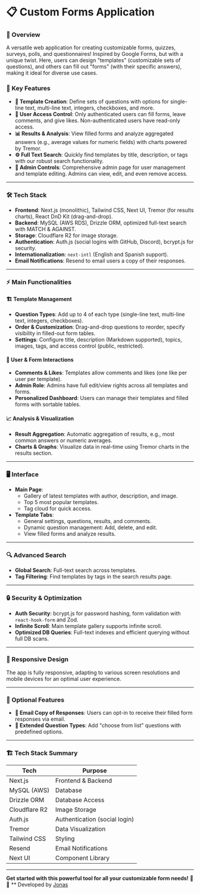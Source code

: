 # 📋 Custom Forms Application

### 🌟 Overview
A versatile web application for creating customizable forms, quizzes, surveys, polls, and questionnaires! Inspired by Google Forms, but with a unique twist. Here, users can design "templates" (customizable sets of questions), and others can fill out "forms" (with their specific answers), making it ideal for diverse use cases.

### 🎯 Key Features
- **📝 Template Creation**: Define sets of questions with options for single-line text, multi-line text, integers, checkboxes, and more.
- **🔐 User Access Control**: Only authenticated users can fill forms, leave comments, and give likes. Non-authenticated users have read-only access.
- **📊 Results & Analysis**: View filled forms and analyze aggregated answers (e.g., average values for numeric fields) with charts powered by Tremor.
- **⚙️ Full Text Search**: Quickly find templates by title, description, or tags with our robust search functionality.
- **👤 Admin Controls**: Comprehensive admin page for user management and template editing. Admins can view, edit, and even remove access.

---

### 🛠️ Tech Stack
- **Frontend**: Next.js (monolithic), Tailwind CSS, Next UI, Tremor (for results charts), React DnD Kit (drag-and-drop).
- **Backend**: MySQL (AWS RDS), Drizzle ORM, optimized full-text search with MATCH & AGAINST.
- **Storage**: Cloudflare R2 for image storage.
- **Authentication**: Auth.js (social logins with GitHub, Discord), bcrypt.js for security.
- **Internationalization**: `next-intl` (English and Spanish support).
- **Email Notifications**: Resend to email users a copy of their responses.

---

### ⚡ Main Functionalities

#### 🏗️ Template Management
- **Question Types**: Add up to 4 of each type (single-line text, multi-line text, integers, checkboxes).
- **Order & Customization**: Drag-and-drop questions to reorder, specify visibility in filled-out form tables.
- **Settings**: Configure title, description (Markdown supported), topics, images, tags, and access control (public, restricted).

#### 💬 User & Form Interactions
- **Comments & Likes**: Templates allow comments and likes (one like per user per template).
- **Admin Role**: Admins have full edit/view rights across all templates and forms.
- **Personalized Dashboard**: Users can manage their templates and filled forms with sortable tables.

#### 📈 Analysis & Visualization
- **Result Aggregation**: Automatic aggregation of results, e.g., most common answers or numeric averages.
- **Charts & Graphs**: Visualize data in real-time using Tremor charts in the results section.

---

### 🖥️ Interface
- **Main Page**:
  - Gallery of latest templates with author, description, and image.
  - Top 5 most popular templates.
  - Tag cloud for quick access.
- **Template Tabs**:
  - General settings, questions, results, and comments.
  - Dynamic question management: Add, delete, and edit.
  - View filled forms and analyze results.

---

### 🔍 Advanced Search
- **Global Search**: Full-text search across templates.
- **Tag Filtering**: Find templates by tags in the search results page.

---

### 🔒 Security & Optimization
- **Auth Security**: bcrypt.js for password hashing, form validation with `react-hook-form` and Zod.
- **Infinite Scroll**: Main template gallery supports infinite scroll.
- **Optimized DB Queries**: Full-text indexes and efficient querying without full DB scans.

---

### 📱 Responsive Design
The app is fully responsive, adapting to various screen resolutions and mobile devices for an optimal user experience.

---

### 🚀 Optional Features
- **📧 Email Copy of Responses**: Users can opt-in to receive their filled form responses via email.
- **📜 Extended Question Types**: Add "choose from list" questions with predefined options.

---

### 🏗️ Tech Stack Summary
| Tech             | Purpose                       |
|------------------|-------------------------------|
| Next.js          | Frontend & Backend            |
| MySQL (AWS)      | Database                      |
| Drizzle ORM      | Database Access               |
| Cloudflare R2    | Image Storage                 |
| Auth.js          | Authentication (social login) |
| Tremor           | Data Visualization            |
| Tailwind CSS     | Styling                       |
| Resend           | Email Notifications           |
| Next UI          | Component Library             |

---

**Get started with this powerful tool for all your customizable form needs!** 📝🌐
** Developed by [Jonas](https://github.com/MRJonas343)
